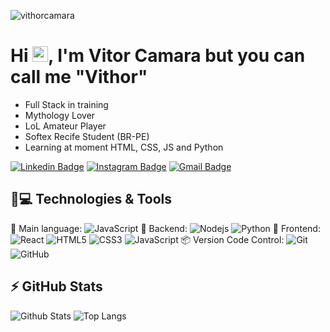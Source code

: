 <p align="left"><img src="https://komarev.com/ghpvc/?username=vithorcamara" alt="vithorcamara" /></p>

# Hi <img src="https://media.giphy.com/media/hvRJCLFzcasrR4ia7z/giphy.gif" width="25px">, I'm Vitor Camara but you can call me "Vithor"
- Full Stack in training
- Mythology Lover
- LoL Amateur Player
- Softex Recife Student (BR-PE)
- Learning at moment HTML, CSS, JS and Python

[![Linkedin Badge](https://img.shields.io/badge/-vitorcamara-blue?style=flat-square&logo=Linkedin&logoColor=white&link=https://www.linkedin.com/in/vitor-câmara-199793192/)](https://www.linkedin.com/in/vitor-câmara-199793192/)
[![Instagram Badge](https://img.shields.io/badge/-vithorcamara-purple?style=flat-square&logo=instagram&logoColor=white&link=https://www.instagram.com/vithor_camara/?hl=pt-br)](https://www.instagram.com/vithor_camara/)
[![Gmail Badge](https://img.shields.io/badge/-vitor.camarapd@gmail.com-c14438?style=flat-square&logo=Gmail&logoColor=white&link=mailto:vitor.camarapd@gmail.com)](mailto:vitor.camarapd@gmail.com)


## 🚀💻 Technologies & Tools

📝 Main language: ![JavaScript](https://img.shields.io/badge/-JavaScript-black?style=flat-square&logo=javascript)
📡 Backend: ![Nodejs](https://img.shields.io/badge/-Nodejs-black?style=flat-square&logo=Node.js)
![Python](https://img.shields.io/badge/-Python-black?style=flat-square&logo=Python)
🎉 Frontend: ![React](https://img.shields.io/badge/-React-black?style=flat-square&logo=react)
![HTML5](https://img.shields.io/badge/-HTML5-E34F26?style=flat-square&logo=html5&logoColor=white)
![CSS3](https://img.shields.io/badge/-CSS3-1572B6?style=flat-square&logo=css3)
![JavaScript](https://img.shields.io/badge/-JavaScript-black?style=flat-square&logo=javascript)
📦 Version Code Control: ![Git](https://img.shields.io/badge/-Git-black?style=flat-square&logo=git)
![GitHub](https://img.shields.io/badge/-GitHub-181717?style=flat-square&logo=github)

## ⚡ GitHub Stats

![Github Stats](https://github-readme-stats.vercel.app/api?username=vithorcamara&show_icons=true&count_private=true&show_icons=true&include_all_commits=true)
![Top Langs](https://github-readme-stats.vercel.app/api/top-langs/?username=vithorcamara&hide=TeX&layout=compact)
